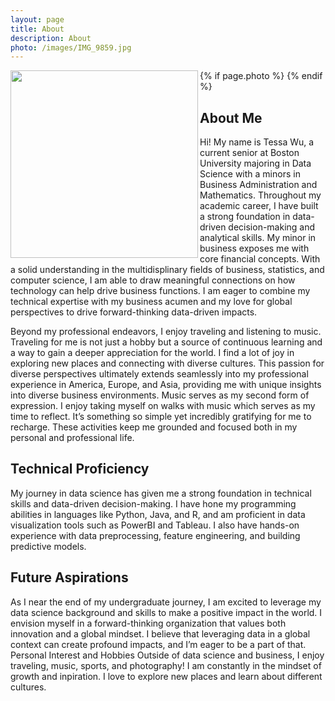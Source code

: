 ```yaml
---
layout: page
title: About 
description: About
photo: /images/IMG_9859.jpg
---
```


{% if page.photo %}
<img align="left" src="{{ page.photo }}" width="300">
{% endif %}

## About Me
Hi! My name is Tessa Wu, a current senior at Boston University majoring in Data Science with a minors in Business Administration and Mathematics. Throughout my academic career, I have built a strong foundation in data-driven decision-making and analytical skills. My minor in business exposes me with core financial concepts. With a solid understanding in the multidisplinary fields of business, statistics, and computer science, I am able to draw meaningful connections on how technology can help drive business functions. I am eager to combine my technical expertise with my business acumen and my love for global perspectives to drive forward-thinking data-driven impacts. <br>

Beyond my professional endeavors, I enjoy traveling and listening to music. Traveling for me is not just a hobby but a source of continuous learning and a way to gain a deeper appreciation for the world. I find a lot of joy in exploring new places and connecting with diverse cultures. This passion for diverse perspectives ultimately extends seamlessly into my professional experience in America, Europe, and Asia, providing me with unique insights into diverse business environments. Music serves as my second form of expression. I enjoy taking myself on walks with music which serves as my time to reflect. It’s something so simple yet incredibly gratifying for me to recharge. These activities keep me grounded and focused both in my personal and professional life. 

## Technical Proficiency
My journey in data science has given me a strong foundation in technical skills and data-driven decision-making. I have hone my programming abilities in languages like Python, Java, and R, and am proficient in data visualization tools such as PowerBI and Tableau. I also have hands-on experience with data preprocessing, feature engineering, and building predictive models.

## Future Aspirations
As I near the end of my undergraduate journey, I am excited to leverage my data science background and skills to make a positive impact in the world. I envision myself in a forward-thinking organization that values both innovation and a global mindset. I believe that leveraging data in a global context can create profound impacts, and I’m eager to be a part of that.
Personal Interest and Hobbies
Outside of data science and business, I enjoy traveling, music, sports, and photography! I am constantly in the mindset of growth and inpiration. I love to explore new places and learn about different cultures.

